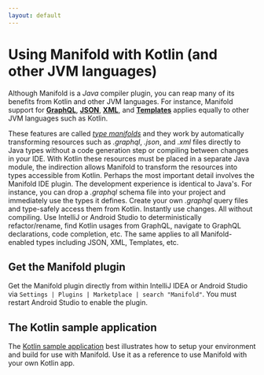 ```yaml
---
layout: default
---
```


# Using Manifold with Kotlin (and other JVM languages)

Although Manifold is a _Java_ compiler plugin, you can reap many of its benefits from Kotlin and other JVM languages.
For instance, Manifold support for [**GraphQL**](https://github.com/manifold-systems/manifold/tree/master/manifold-deps-parent/manifold-graphql),
[**JSON**](https://github.com/manifold-systems/manifold/tree/master/manifold-deps-parent/manifold-json),
[**XML**](https://github.com/manifold-systems/manifold/tree/master/manifold-deps-parent/manifold-xml), and
[**Templates**](https://github.com/manifold-systems/manifold/tree/master/manifold-deps-parent/manifold-templates) applies
equally to other JVM languages such as Kotlin.

These features are called [_type manifolds_](https://github.com/manifold-systems/manifold/tree/master/manifold-core-parent/manifold#the-big-picture)
and they work by automatically transforming resources such as *.graphql*, *.json*, and *.xml* files directly to Java
types without a code generation step or compiling between changes in your IDE. With Kotlin these resources must be placed
in a separate Java module, the indirection allows Manifold to transform the resources into types accessible from Kotlin.
Perhaps the most important detail involves the Manifold IDE plugin. The development experience is identical to Java's.
For instance, you can drop a *.graphql* schema file into your project and immediately use the types it defines. Create your own
*.graphql* query files and type-safely access them from Kotlin. Instantly use changes. All without compiling. Use IntelliJ or
Android Studio to deterministically refactor/rename, find Kotlin usages from GraphQL, navigate to GraphQL declarations,
code completion, etc. The same applies to all Manifold-enabled types including JSON, XML, Templates, etc.
 
## Get the Manifold plugin

Get the Manifold plugin directly from within IntelliJ IDEA or Android Studio via `Settings | Plugins | Marketplace | search "Manifold"`.
You must restart Android Studio to enable the plugin. 

## The Kotlin sample application

The [Kotlin sample application](https://github.com/manifold-systems/manifold-sample-kotlin-app) best illustrates how to
setup your environment and build for use with Manifold. Use it as a reference to use Manifold with your own Kotlin app.



